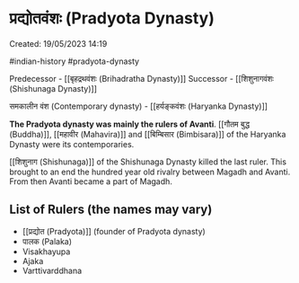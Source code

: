 # प्रद्योतवंशः (Pradyota Dynasty)

Created: 19/05/2023 14:19

#indian-history #pradyota-dynasty

Predecessor - [[बृहद्रथवंशः (Brihadratha Dynasty)]]
Successor - [[शिशुनागवंशः (Shishunaga Dynasty)]]

समकालीन वंश (Contemporary dynasty) - [[हर्यङ्कवंशः (Haryanka Dynasty)]]

__The Pradyota dynasty was mainly the rulers of Avanti__. [[गौतम बुद्ध (Buddha)]], [[महावीर (Mahavira)]] and [[बिम्बिसार (Bimbisara)]] of the Haryanka Dynasty were its contemporaries.

[[शिशुनाग (Shishunaga)]] of the Shishunaga Dynasty killed the last ruler. This brought to an end the hundred year old rivalry between Magadh and Avanti. From then Avanti became a part of Magadh.

## List of Rulers (the names may vary)

-  [[प्रद्योत (Pradyota)]] (founder of Pradyota dynasty)
-  पालक (Palaka)
-  Visakhayupa
-  Ajaka
-  Varttivarddhana